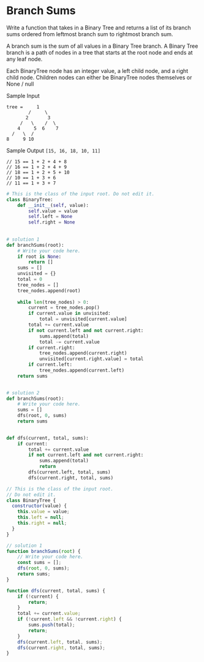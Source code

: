 # Branch Sums

  Write a function that takes in a Binary Tree and returns a list of its branch
  sums ordered from leftmost branch sum to rightmost branch sum.
  
  A branch sum is the sum of all values in a Binary Tree branch. A Binary Tree
  branch is a path of nodes in a tree that starts at the root node and ends at
  any leaf node.
  
  Each BinaryTree node has an integer value, a
  left child node, and a right child node. Children
  nodes can either be BinaryTree nodes themselves or
  None / null
  
  Sample Input
  ```
  tree =     1
          /     \
         2       3
       /   \    /  \
      4     5  6    7
    /   \  /
  8     9 10
  ```
  Sample Output
  ```[15, 16, 18, 10, 11]```
  ```
  // 15 == 1 + 2 + 4 + 8
  // 16 == 1 + 2 + 4 + 9
  // 18 == 1 + 2 + 5 + 10
  // 10 == 1 + 3 + 6
  // 11 == 1 + 3 + 7
  ```
```python
# This is the class of the input root. Do not edit it.
class BinaryTree:
    def __init__(self, value):
        self.value = value
        self.left = None
        self.right = None
        
       
# solution 1
def branchSums(root):
	# Write your code here.
	if root is None:
		return []
	sums = []
	unvisited = {}
	total = 0
	tree_nodes = []
	tree_nodes.append(root)
	
	while len(tree_nodes) > 0:
		current = tree_nodes.pop()
		if current.value in unvisited:
			total = unvisited[current.value]
		total += current.value
		if not current.left and not current.right:
			sums.append(total)
			total -= current.value
		if current.right:
			tree_nodes.append(current.right)
			unvisited[current.right.value] = total
		if current.left:
			tree_nodes.append(current.left)
	return sums
  

# solution 2
def branchSums(root):
	# Write your code here.
	sums = []
	dfs(root, 0, sums)
	return sums
	

def dfs(current, total, sums):
	if current:
		total += current.value
		if not current.left and not current.right:
			sums.append(total)
			return
		dfs(current.left, total, sums)
		dfs(current.right, total, sums)
```
```javascript
// This is the class of the input root.
// Do not edit it.
class BinaryTree {
  constructor(value) {
    this.value = value;
    this.left = null;
    this.right = null;
  }
}

// solution 1
function branchSums(root) {
	// Write your code here.
	const sums = [];
	dfs(root, 0, sums);
	return sums;
}

function dfs(current, total, sums) {
	if (!current) {
		return;
	}
	total += current.value;
	if (!current.left && !current.right) {
		sums.push(total);
		return;
	}
	dfs(current.left, total, sums);
	dfs(current.right, total, sums);
}
```
